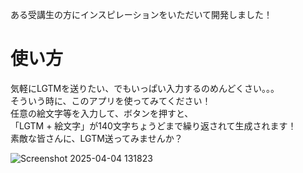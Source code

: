 ある受講生の方にインスピレーションをいただいて開発しました！

# 使い方
気軽にLGTMを送りたい、でもいっぱい入力するのめんどくさい。。。  
そういう時に、このアプリを使ってみてください！  
任意の絵文字等を入力して、ボタンを押すと、  
「LGTM + 絵文字」が140文字ちょうどまで繰り返されて生成されます！  
素敵な皆さんに、LGTM送ってみませんか？  

![Screenshot 2025-04-04 131823](https://github.com/user-attachments/assets/7fa3e99a-4d08-4344-840b-db2356828f7a)
